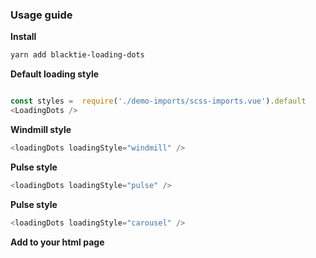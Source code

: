 ### Usage guide

__Install__

  ```bash
  yarn add blacktie-loading-dots
  ```

__Default loading style__

```js

const styles =  require('./demo-imports/scss-imports.vue').default
<LoadingDots />

```

__Windmill style__

```js
<loadingDots loadingStyle="windmill" />
```

__Pulse style__

```js
<loadingDots loadingStyle="pulse" />
```

__Pulse style__

```js
<loadingDots loadingStyle="carousel" />
```

__Add to your html page__
